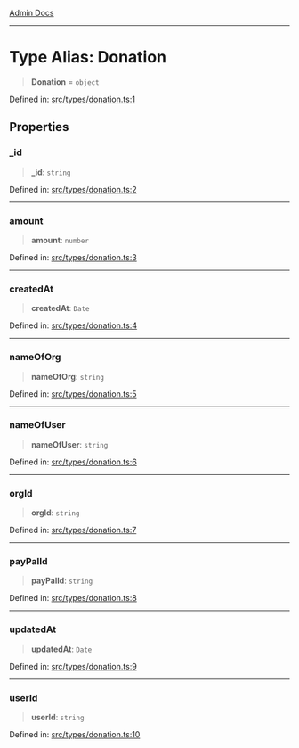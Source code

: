 [Admin Docs](/)

***

# Type Alias: Donation

> **Donation** = `object`

Defined in: [src/types/donation.ts:1](https://github.com/PalisadoesFoundation/talawa-admin/blob/main/src/types/donation.ts#L1)

## Properties

### \_id

> **\_id**: `string`

Defined in: [src/types/donation.ts:2](https://github.com/PalisadoesFoundation/talawa-admin/blob/main/src/types/donation.ts#L2)

***

### amount

> **amount**: `number`

Defined in: [src/types/donation.ts:3](https://github.com/PalisadoesFoundation/talawa-admin/blob/main/src/types/donation.ts#L3)

***

### createdAt

> **createdAt**: `Date`

Defined in: [src/types/donation.ts:4](https://github.com/PalisadoesFoundation/talawa-admin/blob/main/src/types/donation.ts#L4)

***

### nameOfOrg

> **nameOfOrg**: `string`

Defined in: [src/types/donation.ts:5](https://github.com/PalisadoesFoundation/talawa-admin/blob/main/src/types/donation.ts#L5)

***

### nameOfUser

> **nameOfUser**: `string`

Defined in: [src/types/donation.ts:6](https://github.com/PalisadoesFoundation/talawa-admin/blob/main/src/types/donation.ts#L6)

***

### orgId

> **orgId**: `string`

Defined in: [src/types/donation.ts:7](https://github.com/PalisadoesFoundation/talawa-admin/blob/main/src/types/donation.ts#L7)

***

### payPalId

> **payPalId**: `string`

Defined in: [src/types/donation.ts:8](https://github.com/PalisadoesFoundation/talawa-admin/blob/main/src/types/donation.ts#L8)

***

### updatedAt

> **updatedAt**: `Date`

Defined in: [src/types/donation.ts:9](https://github.com/PalisadoesFoundation/talawa-admin/blob/main/src/types/donation.ts#L9)

***

### userId

> **userId**: `string`

Defined in: [src/types/donation.ts:10](https://github.com/PalisadoesFoundation/talawa-admin/blob/main/src/types/donation.ts#L10)
